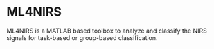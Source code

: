 # ML4NIRS
ML4NIRS is a MATLAB based toolbox to analyze and classify the NIRS signals for task-based or group-based classification.
